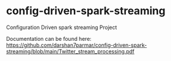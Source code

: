 # config-driven-spark-streaming
Configuration Driven spark streaming Project

Documentation can be found here:
https://github.com/darshan7parmar/config-driven-spark-streaming/blob/main/Twitter_stream_processing.pdf
